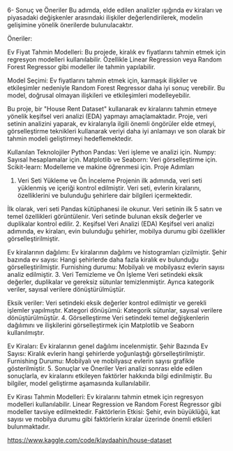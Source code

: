 6- Sonuç ve Öneriler
Bu adımda, elde edilen analizler ışığında ev kiraları ve piyasadaki değişkenler arasındaki ilişkiler değerlendirilerek, modelin gelişimine yönelik önerilerde bulunulacaktır.

Öneriler:

Ev Fiyat Tahmin Modelleri: Bu projede, kiralık ev fiyatlarını tahmin etmek için regresyon modelleri kullanılabilir. Özellikle Linear Regression veya Random Forest Regressor gibi modeller ile tahmin yapılabilir.

Model Seçimi: Ev fiyatlarını tahmin etmek için, karmaşık ilişkiler ve etkileşimler nedeniyle Random Forest Regressor daha iyi sonuç verebilir. Bu model, doğrusal olmayan ilişkileri ve etkileşimleri modelleyebilir.

Bu proje, bir "House Rent Dataset" kullanarak ev kiralarını tahmin etmeye yönelik keşifsel veri analizi (EDA) yapmayı amaçlamaktadır. Proje, veri setinin analizini yaparak, ev kiralarıyla ilgili önemli öngörüler elde etmeyi, görselleştirme teknikleri kullanarak veriyi daha iyi anlamayı ve son olarak bir tahmin modeli geliştirmeyi hedeflemektedir.

Kullanılan Teknolojiler
Python
Pandas: Veri işleme ve analizi için.
Numpy: Sayısal hesaplamalar için.
Matplotlib ve Seaborn: Veri görselleştirme için.
Scikit-learn: Modelleme ve makine öğrenmesi için.
Proje Adımları
1. Veri Seti Yükleme ve Ön İnceleme
Projenin ilk adımında, veri seti yüklenmiş ve içeriği kontrol edilmiştir. Veri seti, evlerin kiralarını, özelliklerini ve bulunduğu şehirlere dair bilgileri içermektedir.

İlk olarak, veri seti Pandas kütüphanesi ile okunur.
Veri setinin ilk 5 satırı ve temel özellikleri görüntülenir.
Veri setinde bulunan eksik değerler ve duplikalar kontrol edilir.
2. Keşifsel Veri Analizi (EDA)
Keşifsel veri analizi adımında, ev kiraları, evin bulunduğu şehirler, mobilya durumu gibi özellikler görselleştirilmiştir.

Ev kiralarının dağılımı: Ev kiralarının dağılımı ve histogramları çizilmiştir.
Şehir bazında ev sayısı: Hangi şehirlerde daha fazla kiralık ev bulunduğu görselleştirilmiştir.
Furnishing durumu: Mobilyalı ve mobilyasız evlerin sayısı analiz edilmiştir.
3. Veri Temizleme ve Ön İşleme
Veri setindeki eksik değerler, duplikalar ve gereksiz sütunlar temizlenmiştir. Ayrıca kategorik veriler, sayısal verilere dönüştürülmüştür.

Eksik veriler: Veri setindeki eksik değerler kontrol edilmiştir ve gerekli işlemler yapılmıştır.
Kategori dönüşümü: Kategorik sütunlar, sayısal verilere dönüştürülmüştür.
4. Görselleştirme
Veri setindeki temel değişkenlerin dağılımını ve ilişkilerini görselleştirmek için Matplotlib ve Seaborn kullanılmıştır.

Ev Kiraları: Ev kiralarının genel dağılımı incelenmiştir.
Şehir Bazında Ev Sayısı: Kiralık evlerin hangi şehirlerde yoğunlaştığı görselleştirilmiştir.
Furnishing Durumu: Mobilyalı ve mobilyasız evlerin sayısı grafikle gösterilmiştir.
5. Sonuçlar ve Öneriler
Veri analizi sonrası elde edilen sonuçlarla, ev kiralarını etkileyen faktörler hakkında bilgi edinilmiştir. Bu bilgiler, model geliştirme aşamasında kullanılabilir.

Ev Kirası Tahmin Modelleri: Ev kiralarını tahmin etmek için regresyon modelleri kullanılabilir. Linear Regression ve Random Forest Regressor gibi modeller tavsiye edilmektedir.
Faktörlerin Etkisi: Şehir, evin büyüklüğü, kat sayısı ve mobilya durumu gibi faktörlerin kiralar üzerinde önemli etkileri bulunmaktadır.

https://www.kaggle.com/code/klaydaahin/house-dataset
